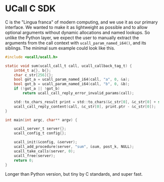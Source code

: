 # UCall C SDK

C is the "Lingua franca" of modern computing, and we use it as our primary interface.
We wanted to make it as lightweight as possible and to allow optional arguments without dynamic allocations and named lookups.
So unlike the Python layer, we expect the user to manually extract the arguments from the call context with `ucall_param_named_i64()`, and its siblings.
The minimal sum example could look like this.

```c
#include <ucall/ucall.h>

static void sum(ucall_call_t call, ucall_callback_tag_t) {
    int64_t a{}, b{};
    char c_str[256]{};
    bool got_a = ucall_param_named_i64(call, "a", 0, &a);
    bool got_b = ucall_param_named_i64(call, "b", 0, &b);
    if (!got_a || !got_b)
        return ucall_call_reply_error_invalid_params(call);

    std::to_chars_result print = std::to_chars(&c_str[0], &c_str[0] + sizeof(c_str), a + b, 10);
    ucall_call_reply_content(call, &c_str[0], print.ptr - &c_str[0]);
}

int main(int argc, char** argv) {

    ucall_server_t server{};
    ucall_config_t config{};

    ucall_init(&config, &server);
    ucall_add_procedure(server, "sum", &sum, post_k, NULL);
    ucall_take_calls(server, 0);
    ucall_free(server);
    return 0;
}
```

Longer than Python version, but tiny by C standards, and super fast.
